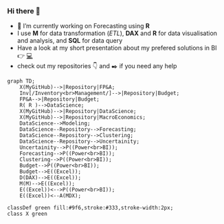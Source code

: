 ### Hi there 👋


- 🔭 I’m currently working on Forecasting using **R**
- I use **M** for data transformation (_ETL_), **DAX** and **R** for data visualisation and analysis, and **SQL** for data query
- Have a look at my short presentation about my prefered solutions in BI 👉 [:computer:](https://md3629.github.io/)
- check out my repositories :point_down: and :black_nib: if you need any help

```mermaid
graph TD;
    X(MyGitHub)-->|Repository|FP&A;
    Inv[/Inventory<br>Management/]-->|Repository|Budget;
    FP&A-->|Repository|Budget;
    R( R )-->DataScience;
    X(MyGitHub)-->|Repository|DataScience;
    X(MyGitHub)-->|Repository|MacroEconomics;
    DataScience-->Modeling;
    DataScience--Repository-->Forecasting;
    DataScience--Repository-->Clustering;
    DataScience--Repository-->Uncertainity;
    Uncertainity-->P((Power<br>BI));
    Forecasting-->P((Power<br>BI));
    Clustering-->P((Power<br>BI));
    Budget-->P((Power<br>BI));
    Budget-->E((Excel));
    D(DAX)-->E((Excel));
    M(M)-->E((Excel));
    E((Excel))<-->P((Power<br>BI));
    E((Excel))<--A(MDX);

classDef green fill:#9f6,stroke:#333,stroke-width:2px;
class X green
```
